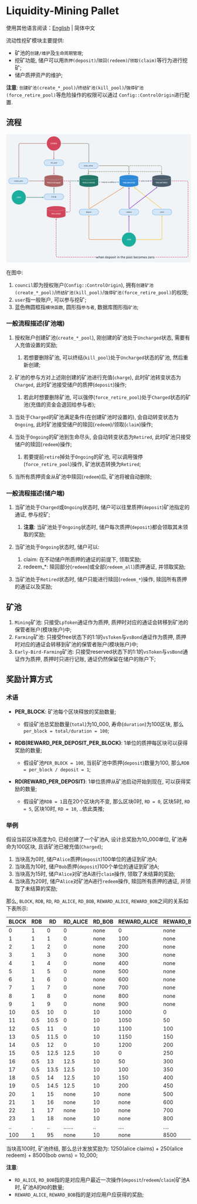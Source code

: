 # Liquidity-Mining Pallet

使用其他语言阅读：[English](./README.md) | 简体中文

流动性挖矿模块主要提供:

-   矿池的`创建/维护`及`生命周期管理`;
-   挖矿功能, 储户可以用`质押(deposit)`/`赎回(redeem)`/`领取(claim)`等行为进行挖矿;
-   储户质押资产的维护;

**注意**: `创建矿池(create_*_pool)`/`终结矿池(kill_pool)`/`强停矿池(force_retire_pool)`等危险操作的权限可以通过
`Config::ControlOrigin`进行配置.

## 流程

![flow](./img/liquidity-mining-flow@2x.png)

在图中:

1.  `council`即为授权账户(`Config::ControlOrigin`), 拥有`创建矿池(create_*_pool)`/`终结矿池(kill_pool)`/`强停矿池(force_retire_pool)`的权限;
2.  `user`指一般账户, 可以参与挖矿;
3.  蓝色椭圆框指`模块函数`, 圆形指`参与者`, 数据库图形指`矿池`;

### 一般流程描述(矿池端)

1.  授权账户创建矿池(`create_*_pool`), 刚创建的矿池处于`Uncharged`状态, 需要有人充值设置的奖励;
    1.  若想要删除矿池, 可以终结(`kill_pool`)处于`Uncharged`状态的矿池, 然后重新创建;

2.  矿池的参与方对上述刚创建的矿池进行充值(`charge`), 此时矿池转变状态为`Charged`, 此时矿池接受储户的质押(`deposit`)操作;
    1.  若此时想要删除矿池, 可以强停(`force_retire_pool`)处于`Charged`状态的矿池(充值的资金会退回给参与者);

3.  当处于`Charged`的矿池满足条件(在创建矿池时设置的), 会自动转变状态为`Ongoing`, 此时矿池接受储户的赎回(`redeem`)/领取(`claim`)操作;

4.  当处于`Ongoing`的矿池到生命尽头, 会自动转变状态为`Retired`, 此时矿池只接受储户的赎回(`redeem`)操作;
    1.  若要提前`retire`掉处于`Ongoing`的矿池, 可以调用强停(`force_retire_pool`)操作, 矿池状态转换为`Retired`;

5.  当所有质押资金从矿池中赎回(`redeem`)后, 矿池将被自动删除;

### 一般流程描述(储户端)

1.  当矿池处于`Charged`或`Ongoing`状态时, 储户可以往里质押(`deposit`)矿池指定的通证, 参与挖矿;
    1.  **注意**: 当矿池处于`Ongoing`状态时, 储户每次质押(`deposit`)都会领取其未领取的奖励;

2.  当矿池处于`Ongoing`状态时, 储户可以:
    1.  claim: 在不动储户所质押的通证的前提下, 领取奖励;
    2.  redeem\_\*: 赎回部分(`redeem`)或全部(`redeem_all`)质押通证, 并领取奖励;

3.  当矿池处于`Retired`状态时, 储户只能进行赎回(`redeem_*`)操作, 赎回所有质押的通证以及奖励;

## 矿池

1.  `Mining`矿池: 只接受`LpToken`通证作为质押, 质押时对应的通证会转移到矿池的保管者账户(模块账户)中;
2.  `Farming`矿池: 只接受free状态下的1:1的`vsToken`与`vsBond`通证作为质押, 质押时对应的通证会转移到矿池的保管者账户(模块账户)中;
3.  `Early-Bird-Farming`矿池: 只接受reserved状态下的1:1的`vsToken`与`vsBond`通证作为质押, 质押时只进行记账, 通证仍然保留在储户的账户下;

## 奖励计算方式

### 术语

-   **PER_BLOCK**: 矿池每个区块释放的奖励数量;
    -   假设矿池总奖励数量(`total`)为10_000, 寿命(`duration`)为100区块, 那么`per_block = total/duration = 100`;

-   **RDB(REWARD_PER_DEPOSIT_PER_BLOCK)**: 1单位的质押每区块可以获得奖励的数量;
    -   假设矿池`PER_BLOCK = 100`, 当前矿池中质押(`deposit`)数量为100, 那么`RDB = per_block / deposit = 1`;

-   **RD(REWARD_PER_DEPOSIT)**: 1单位质押从矿池启动开始到现在, 可以获得奖励的数量;
    -   假设矿池`RDB = 1`且在20个区块内不变, 那么区块0时, `RD = 0`, 区块5时, `RD = 5`, 区块10时, `RD = 10`, ..依此类推;

### 举例

假设当前区块高度为0, 已经创建了一个矿池A, 设计总奖励为10_000单位, 矿池寿命为100区块, 且该矿池已被充值(`Charged`);

1.  当块高为0时, 储户`Alice`质押(`deposit`)100单位的通证到矿池A;
2.  当块高为10时, 储户`Bob`质押(`deposit`)100个单位的通证到矿池A;
3.  当块高为15时, 储户`Alice`对矿池A进行`claim`操作, 领取了未结算的奖励;
4.  当块高为20时, 储户`Alice`对矿池A进行`redeem`操作, 赎回所有质押的通证, 并领取了未结算的奖励;

那么, `BLOCK`, `RDB`, `RD`, `RD_ALICE`, `RD_BOB`, `REWARD_ALICE`, `REWARD_BOB`之间的关系如下表所示:

| BLOCK | RDB | RD   | RD_ALICE | RD_BOB | REWARD_ALICE | REWARD_BOB |
| ----- | --- | ---- | -------- | ------ | ------------ | ---------- |
| 0     | 1   | 0    | 0        | none   | 0            | none       |
| 1     | 1   | 1    | 0        | none   | 100          | none       |
| 2     | 1   | 2    | 0        | none   | 200          | none       |
| 3     | 1   | 3    | 0        | none   | 300          | none       |
| 4     | 1   | 4    | 0        | none   | 400          | none       |
| 5     | 1   | 5    | 0        | none   | 500          | none       |
| 6     | 1   | 6    | 0        | none   | 600          | none       |
| 7     | 1   | 7    | 0        | none   | 700          | none       |
| 8     | 1   | 8    | 0        | none   | 800          | none       |
| 9     | 1   | 9    | 0        | none   | 900          | none       |
| 10    | 0.5 | 10   | 0        | 10     | 1000         | 0          |
| 11    | 0.5 | 10.5 | 0        | 10     | 1050         | 50         |
| 12    | 0.5 | 11   | 0        | 10     | 1100         | 100        |
| 13    | 0.5 | 11.5 | 0        | 10     | 1150         | 150        |
| 14    | 0.5 | 12   | 0        | 10     | 1200         | 200        |
| 15    | 0.5 | 12.5 | 12.5     | 10     | 0            | 250        |
| 16    | 0.5 | 13   | 12.5     | 10     | 50           | 300        |
| 17    | 0.5 | 13.5 | 12.5     | 10     | 100          | 350        |
| 18    | 0.5 | 14   | 12.5     | 10     | 150          | 400        |
| 19    | 0.5 | 14.5 | 12.5     | 10     | 200          | 450        |
| 20    | 1   | 15   | none     | 10     | none         | 500        |
| 21    | 1   | 16   | none     | 10     | none         | 600        |
| 22    | 1   | 17   | none     | 10     | none         | 700        |
| 23    | 1   | 18   | none     | 10     | none         | 800        |
| ..    | .   | ..   | .......  | ..     | ....         | ....       |
| 100   | 1   | 95   | none     | 10     | none         | 8500       |

当块高100时, 矿池终结, 那么总计发放奖励为: 1250(alice claims) + 250(alice redeem) + 8500(bob owns) = 10_000;

**注意**:

-   `RD_ALICE`, `RD_BOB`指的是对应用户最近一次操作(`deposit`/`redeem`/`claim`)矿池A时, 矿池A的`RD`的数量;
-   `REWARD_ALICE`, `REWARD_BOB`指的是对应用户应获得的奖励;
